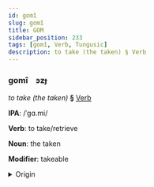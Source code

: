 ```yaml
---
id: gomî
slug: gomî
title: GOM
sidebar_position: 233
tags: [gomî, Verb, Tungusic]
description: to take (the taken) § Verb
---
```


### gomî&emsp;<span kind="abugida">ꜿƶɟ</span>

*to take (the taken)* **§** [Verb](../../tags/Verb)

**IPA**: /ˈgɑ.mi/

**Verb**: to take/retrieve

**Noun**: the taken

**Modifier**: takeable

<details>
    <summary>Origin</summary>
    Evenki гамӣ gamī /ɡamiː/<br/>
    <em>Tungusic Language Family</em>
</details>